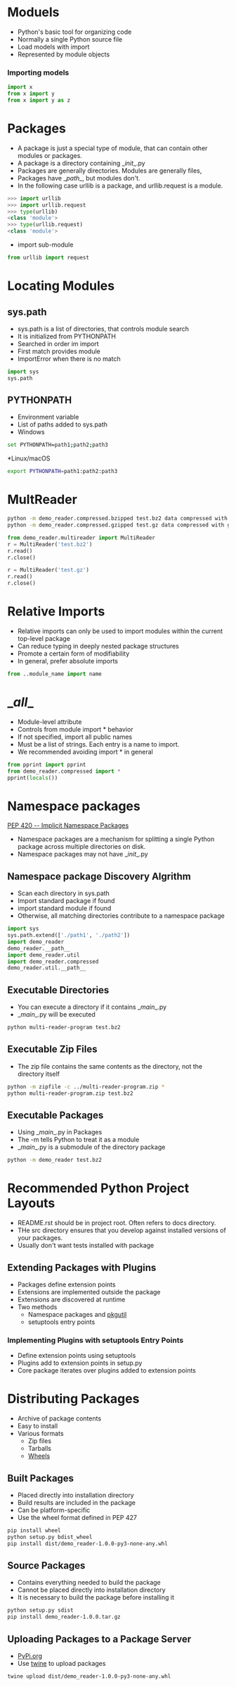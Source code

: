 # Moduels
* Python's basic tool for organizing code
* Normally a single Python source file
* Load models with import
* Represented by module objects

### Importing models
```python
import x
from x import y
from x import y as z
```

# Packages
* A package is just a special type of module, that can contain other modules or packages.
* A package is a directory containing \__init__.py
* Packages are generally directories. Modules are generally files,
* Packages have \__path__, but modules don't.
* In the following case urllib is a package, and urllib.request is a module.
```python
>>> import urllib
>>> import urllib.request
>>> type(urllib)
<class 'module'>
>>> type(urllib.request)
<class 'module'>
```
* import sub-module
```python
from urllib import request
```


# Locating Modules
## sys.path
* sys.path is a list of directories, that controls module search
* It is initialized from PYTHONPATH
* Searched in order im import
* First match provides module
* ImportError when there is no match
```python
import sys
sys.path
```

## PYTHONPATH
* Environment variable
* List of paths added to sys.path
* Windows
```bash
set PYTHONPATH=path1;path2;path3
```
*Linux/macOS
```bash
export PYTHONPATH=path1:path2:path3
```
# MultReader
```bash
python -m demo_reader.compressed.bzipped test.bz2 data compressed with bz2
python -m demo_reader.compressed.gzipped test.gz data compressed with gzip

```
```python
from demo_reader.multireader import MultiReader
r = MultiReader('test.bz2')
r.read()
r.close()

r = MultiReader('test.gz')
r.read()
r.close()
```

# Relative Imports
* Relative imports can only be used to import modules within the current top-level package
* Can reduce typing in deeply nested package structures
* Promote a certain form of modifiability
* In general, prefer absolute imports
```python
from ..module_name import name
```

# \__all__
* Module-level attribute
* Controls from module import * behavior
* If not specified, import all public names
* Must be a list of strings. Each entry is a name to import.
* We recommended avoiding import * in general
```python
from pprint import pprint
from demo_reader.compressed import *
pprint(locals())

```

# Namespace packages
[PEP 420 -- Implicit Namespace Packages](https://www.python.org/dev/peps/pep-0420/)
* Namespace packages are a mechanism for splitting a single Python package across multiple directories on disk. 
* Namespace packages may not have \__init__.py

## Namespace package Discovery Algrithm
* Scan each directory in sys.path
* Import standard package if found
* import standard module if found
* Otherwise, all matching directories contribute to a namespace package

```python
import sys
sys.path.extend(['./path1', './path2'])
import demo_reader
demo_reader.__path__
import demo_reader.util
import demo_reader.compressed
demo_reader.util.__path__

```

## Executable Directories
* You can execute a directory if it contains \__main__.py
* \__main__.py will be executed
```bash
python multi-reader-program test.bz2
```

## Executable Zip Files
* The zip file contains the same contents as the directory, not the directory itself
```bash
python -m zipfile -c ../multi-reader-program.zip *
python multi-reader-program.zip test.bz2
```

## Executable Packages
* Using \__main__.py in Packages
* The -m tells Python to treat it as a module
* \__main__.py is a submodule of the directory package
```bash
python -m demo_reader test.bz2
```

# Recommended Python Project Layouts
* README.rst should be in project root. Often refers to docs directory.
* THe src directory ensures that you develop against installed versions of your packages.
* Usually don't want tests installed with package 

## Extending Packages with Plugins
* Packages define extension points
* Extensions are implemented outside the package
* Extensions are discovered at runtime
* Two methods
    * Namespace packages and [pkgutil](https://docs.python.org/3/library/pkgutil.html) 
    * setuptools entry points

### Implementing Plugins with setuptools Entry Points
* Define extension points using setuptools
* Plugins add to extension points in setup.py
* Core package iterates over plugins added to extension points


# Distributing Packages
* Archive of package contents
* Easy to install
* Various formats
    * Zip files
    * Tarballs
    * [Wheels](https://pythonwheels.com/)
    
## Built Packages
* Placed directly into installation directory
* Build results are included in the package
* Can be platform-specific
* Use the wheel format defined in PEP 427
```bash
pip install wheel
python setup.py bdist_wheel
pip install dist/demo_reader-1.0.0-py3-none-any.whl

```

## Source Packages
* Contains everything needed to build the package
* Cannot be placed directly into installation directory
* It is necessary to build the package before installing it
```bash
python setup.py sdist
pip install demo_reader-1.0.0.tar.gz
```


## Uploading Packages to a Package Server
* [PyPi.org](https://pypi.org/)
* Use [twine](https://pypi.org/project/twine/) to upload packages
```bash
twine upload dist/demo_reader-1.0.0-py3-none-any.whl
```